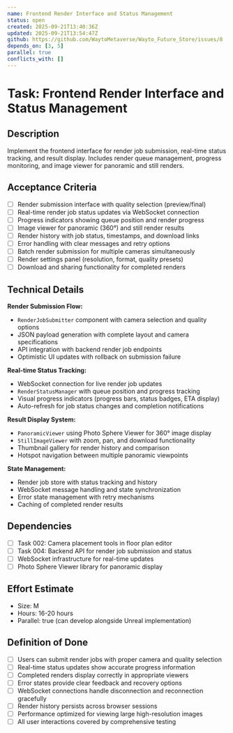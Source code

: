 ```yaml
---
name: Frontend Render Interface and Status Management
status: open
created: 2025-09-21T13:40:36Z
updated: 2025-09-21T13:54:47Z
github: https://github.com/WaytoMetaverse/Wayto_Future_Store/issues/8
depends_on: [3, 5]
parallel: true
conflicts_with: []
---
```


# Task: Frontend Render Interface and Status Management

## Description
Implement the frontend interface for render job submission, real-time status tracking, and result display. Includes render queue management, progress monitoring, and image viewer for panoramic and still renders.

## Acceptance Criteria
- [ ] Render submission interface with quality selection (preview/final)
- [ ] Real-time render job status updates via WebSocket connection
- [ ] Progress indicators showing queue position and render progress
- [ ] Image viewer for panoramic (360°) and still render results
- [ ] Render history with job status, timestamps, and download links
- [ ] Error handling with clear messages and retry options
- [ ] Batch render submission for multiple cameras simultaneously
- [ ] Render settings panel (resolution, format, quality presets)
- [ ] Download and sharing functionality for completed renders

## Technical Details
**Render Submission Flow:**
- `RenderJobSubmitter` component with camera selection and quality options
- JSON payload generation with complete layout and camera specifications
- API integration with backend render job endpoints
- Optimistic UI updates with rollback on submission failure

**Real-time Status Tracking:**
- WebSocket connection for live render job updates
- `RenderStatusManager` with queue position and progress tracking
- Visual progress indicators (progress bars, status badges, ETA display)
- Auto-refresh for job status changes and completion notifications

**Result Display System:**
- `PanoramicViewer` using Photo Sphere Viewer for 360° image display
- `StillImageViewer` with zoom, pan, and download functionality
- Thumbnail gallery for render history and comparison
- Hotspot navigation between multiple panoramic viewpoints

**State Management:**
- Render job store with status tracking and history
- WebSocket message handling and state synchronization
- Error state management with retry mechanisms
- Caching of completed render results

## Dependencies
- [ ] Task 002: Camera placement tools in floor plan editor
- [ ] Task 004: Backend API for render job submission and status
- [ ] WebSocket infrastructure for real-time updates
- [ ] Photo Sphere Viewer library for panoramic display

## Effort Estimate
- Size: M
- Hours: 16-20 hours
- Parallel: true (can develop alongside Unreal implementation)

## Definition of Done
- [ ] Users can submit render jobs with proper camera and quality selection
- [ ] Real-time status updates show accurate progress information
- [ ] Completed renders display correctly in appropriate viewers
- [ ] Error states provide clear feedback and recovery options
- [ ] WebSocket connections handle disconnection and reconnection gracefully
- [ ] Render history persists across browser sessions
- [ ] Performance optimized for viewing large high-resolution images
- [ ] All user interactions covered by comprehensive testing